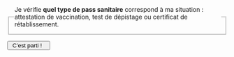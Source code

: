 <form id="{{prefixe}}-demarrage-form">
    <fieldset>
        <legend>
            Je vérifie <b>quel type de pass sanitaire</b> correspond à ma situation : attestation de vaccination, test de dépistage ou certificat de rétablissement.
        </legend>
    </fieldset>
    <div class="form-controls">
        <div class="button-with-progress">
            <p></p>
            <input type="submit" class="button button-arrow" value=" C’est parti !   ">
        </div>
    </div>
</form>

<form id="{{prefixe}}-vaccination-form" hidden>
    <a href="javascript:;" data-precedent="demarrage" class="back-button">Retour</a>
    <fieldset class="required">
        <legend><h3 id="{{prefixe}}-vaccination-label">Avez-vous reçu des doses de vaccin ?</h3></legend>
        <div role="radiogroup" aria-labelledby="{{prefixe}}-vaccination-label">
            <input id="{{prefixe}}_vaccination_radio_deux_doses" type="radio" required name="{{prefixe}}_vaccination_radio" value="2">
            <label for="{{prefixe}}_vaccination_radio_deux_doses">2 doses (ou plus)</label>
            <input id="{{prefixe}}_vaccination_radio_une_dose" type="radio" required name="{{prefixe}}_vaccination_radio" value="1">
            <label for="{{prefixe}}_vaccination_radio_une_dose">1 dose</label>
            <input id="{{prefixe}}_vaccination_radio_aucune_dose" type="radio" required name="{{prefixe}}_vaccination_radio" value="0">
            <label for="{{prefixe}}_vaccination_radio_aucune_dose">Aucune dose</label>
        </div>
    </fieldset>
    <div class="form-controls">
        <div class="button-with-progress">
            <p id="aria-description-progress-{{prefixe}}-vaccination" class="progress">Il vous reste moins de 3 étapes</p>
            <input type="submit" class="button button-arrow" value="Continuer" aria-describedby="aria-description-progress-{{prefixe}}-vaccination">
        </div>
    </div>
</form>

<form id="{{prefixe}}-date-1re-dose-janssen-form" hidden>
    <a href="javascript:;" data-precedent="type-vaccin" class="back-button">Retour</a>
    <fieldset class="required">
        <legend><h3 id="{{prefixe}}-date-1re-dose-janssen-label">À quelle date avez-vous reçu cette dose ?</h3></legend>
        <input type="date" lang="fr" id="{{prefixe}}_date_1re_dose_janssen" name="{{prefixe}}_date_1re_dose_janssen" required>
    </fieldset>
    <div class="form-controls">
        <div class="button-with-progress">
            <p id="aria-description-progress-{{prefixe}}-date-1re-dose-janssen" class="progress">C’est la dernière étape !</p>
            <input type="submit" class="button button-arrow" value="Terminer" aria-describedby="aria-description-progress-{{prefixe}}-date-1re-dose-janssen">
        </div>
    </div>
</form>

<form id="{{prefixe}}-date-1re-dose-autres-form" hidden>
    <a href="javascript:;" data-precedent="guerison-avant-1re-dose" class="back-button">Retour</a>
    <fieldset class="required">
        <legend><h3 id="{{prefixe}}-date-1re-dose-autres-label">Quand avez-vous reçu cette dose ?</h3></legend>
        <div role="radiogroup" aria-labelledby="{{prefixe}}-date-1re-dose-autres-label">
            <input id="{{prefixe}}_date_1re_dose_autres_radio_moins_de_7_jours" type="radio" required name="{{prefixe}}_date_1re_dose_autres_radio" value="moins_de_7_jours">
            <label for="{{prefixe}}_date_1re_dose_autres_radio_moins_de_7_jours">il y a moins de 7 jours</label>
            <input id="{{prefixe}}_date_1re_dose_autres_radio_7_jours_ou_plus" type="radio" required name="{{prefixe}}_date_1re_dose_autres_radio" value="7_jours_ou_plus">
            <label for="{{prefixe}}_date_1re_dose_autres_radio_7_jours_ou_plus">il y a 7 jours ou plus</label>
        </div>
    </fieldset>
    <div class="form-controls">
        <div class="button-with-progress">
            <p id="aria-description-progress-{{prefixe}}-date-1re-dose-autres" class="progress">C’est la dernière étape !</p>
            <input type="submit" class="button button-arrow" value="Terminer" aria-describedby="aria-description-progress-{{prefixe}}-date-1re-dose-autres">
        </div>
    </div>
</form>

<form id="{{prefixe}}-date-2e-dose-form" hidden>
    <a href="javascript:;" data-precedent="vaccination" class="back-button">Retour</a>
    <fieldset class="required">
        <legend><h3 id="{{prefixe}}-date-2e-dose-label">Quand avez-vous reçu la deuxième dose ?</h3></legend>
        <div role="radiogroup" aria-labelledby="{{prefixe}}-date-2e-dose-label">
            <input id="{{prefixe}}_date_2e_dose_radio_moins_de_7_jours" type="radio" required name="{{prefixe}}_date_2e_dose_radio" value="moins_de_7_jours">
            <label for="{{prefixe}}_date_2e_dose_radio_moins_de_7_jours">il y a moins de 7 jours</label>
            <input id="{{prefixe}}_date_2e_dose_radio_7_jours_ou_plus" type="radio" required name="{{prefixe}}_date_2e_dose_radio" value="7_jours_ou_plus">
            <label for="{{prefixe}}_date_2e_dose_radio_7_jours_ou_plus">il y a 7 jours ou plus</label>
        </div>
    </fieldset>
    <div class="form-controls">
        <div class="button-with-progress">
            <p id="aria-description-progress-{{prefixe}}-date-2e-dose" class="progress">C’est la dernière étape !</p>
            <input type="submit" class="button button-arrow" value="Terminer" aria-describedby="aria-description-progress-{{prefixe}}-date-2e-dose">
        </div>
    </div>
</form>

<form id="{{prefixe}}-type-vaccin-form" hidden>
    <a href="javascript:;" data-precedent="vaccination" class="back-button">Retour</a>
    <fieldset class="required">
        <legend><h3 id="{{prefixe}}-type-vaccin-label">Quel vaccin avez-vous reçu ?</h3></legend>
        <div role="radiogroup" aria-labelledby="{{prefixe}}-type-vaccin-label">
            <input id="{{prefixe}}_type_vaccin_radio_pfizer" type="radio" required name="{{prefixe}}_type_vaccin_radio" value="pfizer">
            <label for="{{prefixe}}_type_vaccin_radio_pfizer">Pfizer-BioNTech (<i>Comirnaty</i><sup>®</sup>)</label>
            <input id="{{prefixe}}_type_vaccin_radio_moderna" type="radio" required name="{{prefixe}}_type_vaccin_radio" value="moderna">
            <label for="{{prefixe}}_type_vaccin_radio_moderna">Moderna (<i>Spikevax</i><sup>®</sup>)</label>
            <input id="{{prefixe}}_type_vaccin_radio_astrazeneca" type="radio" required name="{{prefixe}}_type_vaccin_radio" value="astrazeneca">
            <label for="{{prefixe}}_type_vaccin_radio_astrazeneca">AstraZeneca (<i>Vaxzevria</i><sup>®</sup>)</label>
            <input id="{{prefixe}}_type_vaccin_radio_janssen" type="radio" required name="{{prefixe}}_type_vaccin_radio" value="janssen">
            <label for="{{prefixe}}_type_vaccin_radio_janssen">Janssen</label>
        </div>
    </fieldset>
    <div class="form-controls">
        <div class="button-with-progress">
            <p id="aria-description-progress-{{prefixe}}-type-vaccin" class="progress">Il vous reste moins de 2 étapes</p>
            <input type="submit" class="button button-arrow" value="Continuer" aria-describedby="aria-description-progress-{{prefixe}}-type-vaccin">
        </div>
    </div>
</form>

<form id="{{prefixe}}-guerison-avant-1re-dose-form" hidden>
    <a href="javascript:;" data-precedent="type-vaccin" class="back-button">Retour</a>
    <fieldset class="required">
        <legend><h3 id="{{prefixe}}-guerison-avant-1re-dose-label">Aviez-vous eu la Covid avant cette dose de vaccin ?</h3></legend>
        <div role="radiogroup" aria-labelledby="{{prefixe}}-guerison-avant-1re-dose-label">
            <input id="{{prefixe}}_guerison_avant_1re_dose_radio_oui" type="radio" required name="{{prefixe}}_guerison_avant_1re_dose_radio" value="oui">
            <label for="{{prefixe}}_guerison_avant_1re_dose_radio_oui">Oui</label>
            <input id="{{prefixe}}_guerison_avant_1re_dose_radio_non" type="radio" required name="{{prefixe}}_guerison_avant_1re_dose_radio" value="non">
            <label for="{{prefixe}}_guerison_avant_1re_dose_radio_non">Non</label>
        </div>
    </fieldset>
    <div class="form-controls">
        <div class="button-with-progress">
            <p id="aria-description-progress-{{prefixe}}-guerison-avant-1re-dose" class="progress">Plus qu’une étape</p>
            <input type="submit" class="button button-arrow" value="Continuer" aria-describedby="aria-description-progress-{{prefixe}}-guerison-avant-1re-dose">
        </div>
    </div>
</form>

<form id="{{prefixe}}-guerison-avant-1re-dose-autres-form" hidden>
    <a href="javascript:;" data-precedent="type-vaccin" class="back-button">Retour</a>
    <fieldset class="required">
        <legend><h3 id="{{prefixe}}-guerison-avant-1re-dose-autres-label">Aviez-vous eu la Covid avant cette dose de vaccin ?</h3></legend>
        <div role="radiogroup" aria-labelledby="{{prefixe}}-guerison-avant-1re-dose-autres-label">
            <input id="{{prefixe}}_guerison_avant_1re_dose_autres_radio_oui" type="radio" required name="{{prefixe}}_guerison_avant_1re_dose_autres_radio" value="oui">
            <label for="{{prefixe}}_guerison_avant_1re_dose_autres_radio_oui">Oui</label>
            <input id="{{prefixe}}_guerison_avant_1re_dose_autres_radio_non" type="radio" required name="{{prefixe}}_guerison_avant_1re_dose_autres_radio" value="non">
            <label for="{{prefixe}}_guerison_avant_1re_dose_autres_radio_non">Non</label>
        </div>
    </fieldset>
    <div class="form-controls">
        <div class="button-with-progress">
            <p id="aria-description-progress-{{prefixe}}-guerison-avant-1re-dose-autres" class="progress">Il vous reste moins de 2 étapes</p>
            <input type="submit" class="button button-arrow" value="Continuer" aria-describedby="aria-description-progress-{{prefixe}}-guerison-avant-1re-dose-autres">
        </div>
    </div>
</form>

<form id="{{prefixe}}-depistage-positif-form" hidden>
    <a href="javascript:;" data-precedent="vaccination" class="back-button">Retour</a>
    <fieldset class="required">
        <legend><h3 id="{{prefixe}}-depistage-positif-label">Avez-vous déjà été positif à un test PCR ou antigénique ?</h3></legend>
        <div role="radiogroup" aria-labelledby="{{prefixe}}-depistage-positif-label">
            <input id="{{prefixe}}_depistage_positif_radio_oui" type="radio" required name="{{prefixe}}_depistage_positif_radio" value="oui">
            <label for="{{prefixe}}_depistage_positif_radio_oui">Oui</label>
            <input id="{{prefixe}}_depistage_positif_radio_non" type="radio" required name="{{prefixe}}_depistage_positif_radio" value="non">
            <label for="{{prefixe}}_depistage_positif_radio_non">Non</label>
        </div>
    </fieldset>
    <div class="form-controls">
        <div class="button-with-progress">
            <p id="aria-description-progress-{{prefixe}}-depistage-positif" class="progress">Il vous reste moins de 2 étapes</p>
            <input type="submit" class="button button-arrow" value="Continuer" aria-describedby="aria-description-progress-{{prefixe}}-depistage-positif">
        </div>
    </div>
</form>

<form id="{{prefixe}}-date-derniere-covid-form" hidden>
    <a href="javascript:;" data-precedent="depistage-positif" class="back-button">Retour</a>
    <fieldset class="required">
        <legend><h3 id="{{prefixe}}-date-derniere-covid-label">De quand date ce test positif ?</h3></legend>
        <div role="radiogroup" aria-labelledby="{{prefixe}}-date-derniere-covid-label">
            <input id="{{prefixe}}_date_derniere_covid_radio_moins_de_6_mois" type="radio" required name="{{prefixe}}_date_derniere_covid_radio" value="moins_de_6_mois">
            <label for="{{prefixe}}_date_derniere_covid_radio_moins_de_6_mois">Moins de 6  mois</label>
            <input id="{{prefixe}}_date_derniere_covid_radio_plus_de_6_mois" type="radio" required name="{{prefixe}}_date_derniere_covid_radio" value="plus_de_6_mois">
            <label for="{{prefixe}}_date_derniere_covid_radio_plus_de_6_mois">Plus de 6 mois</label>
        </div>
    </fieldset>
    <div class="form-controls">
        <div class="button-with-progress">
            <p id="aria-description-progress-{{prefixe}}-date-derniere-covid" class="progress">C’est la dernière étape !</p>
            <input type="submit" class="button button-arrow" value="Terminer" aria-describedby="aria-description-progress-{{prefixe}}-date-derniere-covid">
        </div>
    </div>
</form>

<div id="{{prefixe}}-vaccination-complete-reponse" class="statut statut-bleu" hidden>

Félicitations, votre schéma vaccinal est **complet** ! 🎉

Votre **attestation de vaccination**, munie d’un QR code, fait office de pass sanitaire. **Attention**, si vous êtes éligible à une **dose de rappel** (dite 3<sup>e</sup> dose), votre pass sanitaire pourrait devenir invalide prochainement.

[Comment obtenir mon attestation de vaccination ?](#comment-obtenir-une-attestation-de-vaccination-complete-avec-un-qr-code)

[Avant quelle date dois-je recevoir la dose de rappel, dite 3e dose, pour conserver mon pass sanitaire ?](#avant-quelle-date-dois-je-recevoir-la-dose-de-rappel-dite-3-e-dose-pour-conserver-mon-pass-sanitaire)

</div>

<div id="{{prefixe}}-vaccination-delai-7-jours-reponse" class="statut statut-bleu" hidden>

Vous devez **attendre 7 jours** après votre injection pour que votre schéma vaccinal soit complet. Vous ne pourrez donc pas faire valoir votre attestation de vaccination comme pass sanitaire pour l’instant.

En attendant, vous pouvez présenter soit un **test de dépistage négatif** de **moins de 72 h**, soit un **test de dépistage positif** de plus de **11 jours** et de moins de **6 mois**.

*Attention : pour voyager vers la Corse ou l’Outre-mer, un test négatif datant de moins de 48 h sera demandé.*

</div>

<div id="{{prefixe}}-vaccination-delai-28-jours-reponse" class="statut statut-bleu" hidden>

Vous devez **attendre 28 jours** (4 semaines) après votre injection pour que votre schéma vaccinal soit complet. Vous ne pourrez donc pas faire valoir votre attestation de vaccination comme pass sanitaire pour l’instant.

En attendant, un **test de dépistage négatif** (test PCR, antigénique ou autotest supervisé par un pharmacien) datant de **moins de 72 h** fera office de pass sanitaire.

*Attention : pour voyager vers la Corse ou l’Outre-mer, les autotests ne seront pas acceptés et le test antigénique négatif devra dater de moins de 48 h.*

</div>

<div id="{{prefixe}}-vaccination-incomplete-reponse" class="statut statut-bleu" hidden>

Votre schéma vaccinal est **incomplet** tant que vous n’avez pas reçu la dose de rappel (2<sup>e</sup> dose). Vous ne pourrez donc pas le faire valoir comme pass sanitaire pour l’instant.

En attendant, un **test de dépistage négatif** (test PCR, antigénique ou autotest supervisé par un pharmacien) datant de **moins de 72 h** fera office de pass sanitaire.

*Attention : pour voyager vers la Corse ou l’Outre-mer, les autotests ne seront pas acceptés et le test antigénique devra dater de moins de 48 h.*

</div>

<div id="{{prefixe}}-non-vaccine-reponse" class="statut statut-bleu" hidden>

Vous avez **2 possibilités** pour obtenir un pass sanitaire :

1. présenter un **test de dépistage négatif** (test PCR, antigénique ou autotest supervisé par un pharmacien) de moins de **72 h** (*pour voyager vers la Corse ou l’Outre-mer, les autotests ne seront pas acceptés et le test antigénique devra dater de moins de 48 h*) ;

2. vous faire **vacciner** : l’attestation de vaccination fera office de pass sanitaire **7 jours après la 2<sup>e</sup> dose**.


</div>

<div id="{{prefixe}}-test-positif-moins-de-6-mois-reponse" class="statut statut-bleu" hidden>

Vous avez **3 possibilités** pour obtenir un pass sanitaire :

1. présenter votre **test de dépistage positif** (aussi appelé *certificat de rétablissement*), datant de plus de **11 jours** et de moins de **6 mois**, et comportant un QR code ;

2. présenter un **test de dépistage négatif** de moins de **72 h** (*pour voyager vers la Corse ou l’Outre-mer, les autotests ne seront pas acceptés et le test antigénique devra dater de moins de 48 h*) ;

3. vous faire **vacciner** (comme vous avez déjà eu la Covid, **une seule dose** sera nécessaire, mais il est recommandé d’attendre 2 mois minimum après la guérison, idéalement jusqu’à 6 mois) : l’attestation de vaccination fera office de pass sanitaire **7 jours** après cette dose.

</div>

<div id="{{prefixe}}-test-positif-plus-de-6-mois-reponse" class="statut statut-bleu" hidden>

Vous avez **2 possibilités** pour obtenir un pass sanitaire :

1. présenter un **test de dépistage négatif** de moins de **72 h** (*pour voyager vers la Corse ou l’Outre-mer, les autotests ne seront pas acceptés et le test antigénique devra dater de moins de 48 h*) ;

2. vous faire **vacciner** (comme vous avez déjà eu la Covid, **une seule dose** sera nécessaire) : l’attestation de vaccination fera office de pass sanitaire **7 jours** après cette dose.


</div>

<p id="{{prefixe}}-refaire" hidden>
<a href="javascript:;" role="button" class="button button-outline button-half-width">Recommencer le questionnaire</a>
</p>
